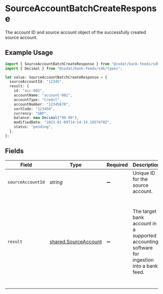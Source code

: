 # SourceAccountBatchCreateResponse

The account ID and source account object of the successfully created source account.

## Example Usage

```typescript
import { SourceAccountBatchCreateResponse } from "@codat/bank-feeds/sdk/models/shared";
import { Decimal } from "@codat/bank-feeds/sdk/types";

let value: SourceAccountBatchCreateResponse = {
  sourceAccountId: "12345",
  result: {
    id: "acc-002",
    accountName: "account-081",
    accountType: "Credit",
    accountNumber: "12345670",
    sortCode: "123456",
    currency: "GBP",
    balance: new Decimal("99.99"),
    modifiedDate: "2023-01-09T14:14:14.1057478Z",
    status: "pending",
  },
};
```

## Fields

| Field                                                                                                                                                                                                                                   | Type                                                                                                                                                                                                                                    | Required                                                                                                                                                                                                                                | Description                                                                                                                                                                                                                             | Example                                                                                                                                                                                                                                 |
| --------------------------------------------------------------------------------------------------------------------------------------------------------------------------------------------------------------------------------------- | --------------------------------------------------------------------------------------------------------------------------------------------------------------------------------------------------------------------------------------- | --------------------------------------------------------------------------------------------------------------------------------------------------------------------------------------------------------------------------------------- | --------------------------------------------------------------------------------------------------------------------------------------------------------------------------------------------------------------------------------------- | --------------------------------------------------------------------------------------------------------------------------------------------------------------------------------------------------------------------------------------- |
| `sourceAccountId`                                                                                                                                                                                                                       | *string*                                                                                                                                                                                                                                | :heavy_minus_sign:                                                                                                                                                                                                                      | Unique ID for the source account.                                                                                                                                                                                                       | 12345                                                                                                                                                                                                                                   |
| `result`                                                                                                                                                                                                                                | [shared.SourceAccount](../../../sdk/models/shared/sourceaccount.md)                                                                                                                                                                     | :heavy_minus_sign:                                                                                                                                                                                                                      | The target bank account in a supported accounting software for ingestion into a bank feed.                                                                                                                                              | {<br/>"id": "acc-002",<br/>"accountName": "account-081",<br/>"sortCode": "123456",<br/>"accountType": "Credit",<br/>"accountNumber": "12345670",<br/>"currency": "GBP",<br/>"balance": 99.99,<br/>"modifiedDate": "2023-01-09T14:14:14.1057478Z",<br/>"status": "pending"<br/>} |